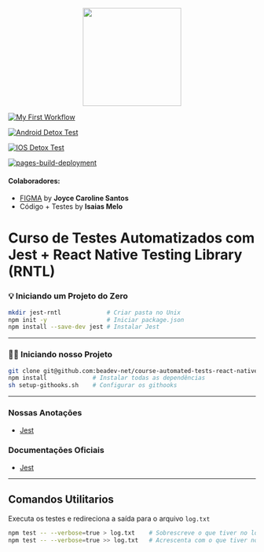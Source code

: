 <p align="center">
  <img width="200" height="200" src="https://avatars.githubusercontent.com/u/141099506?s=200&v=4">
</p>

[![My First Workflow](https://github.com/beadev-net/course-automated-tests-react-native/actions/workflows/main.yml/badge.svg)](https://github.com/beadev-net/course-automated-tests-react-native/actions/workflows/main.yml)

[![Android Detox Test](https://github.com/beadev-net/course-automated-tests-react-native/actions/workflows/android.yml/badge.svg)](https://github.com/beadev-net/course-automated-tests-react-native/actions/workflows/android.yml)

[![IOS Detox Test](https://github.com/beadev-net/course-automated-tests-react-native/actions/workflows/ios.yml/badge.svg)](https://github.com/beadev-net/course-automated-tests-react-native/actions/workflows/ios.yml)

[![pages-build-deployment](https://github.com/beadev-net/course-automated-tests-react-native/actions/workflows/pages/pages-build-deployment/badge.svg)](https://github.com/beadev-net/course-automated-tests-react-native/actions/workflows/pages/pages-build-deployment)

#### Colaboradores:
- [FIGMA](http://figma.com/file/n2bVyegHkwUjiIIaz9rHyj/Untitled?type=design&node-id=4-10&mode=design&t=YmpaAUK7oZ4z16zT-0) by **Joyce Caroline Santos**
- Código + Testes by **Isaias Melo**

# Curso de Testes Automatizados com Jest + React Native Testing Library (RNTL)

### 💡 Iniciando um Projeto do Zero

```sh
mkdir jest-rntl             # Criar pasta no Unix
npm init -y                 # Iniciar package.json
npm install --save-dev jest # Instalar Jest
```

---

### 👨‍🏫 Iniciando nosso Projeto

```sh
git clone git@github.com:beadev-net/course-automated-tests-react-native.git
npm install             # Instalar todas as dependências
sh setup-githooks.sh    # Configurar os githooks
```

---

### Nossas Anotaçōes
- [Jest](docs/jest.md)

### Documentaçōes Oficiais
- [Jest](https://jestjs.io/docs/getting-started)

---
## Comandos Utilitarios

Executa os testes e redireciona a saída para o arquivo `log.txt`
```sh
npm test -- --verbose=true > log.txt    # Sobrescreve o que tiver no log.txt
npm test -- --verbose=true >> log.txt   # Acrescenta com o que tiver no log.txt
```

